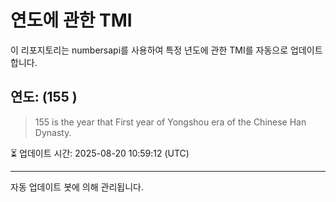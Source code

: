 
# 연도에 관한 TMI

이 리포지토리는 numbersapi를 사용하여 특정 년도에 관한 TMI를 자동으로 업데이트합니다.

## 연도: (155 )
> 155 is the year that First year of Yongshou era of the Chinese Han Dynasty.

⏳ 업데이트 시간: 2025-08-20 10:59:12 (UTC)

---
자동 업데이트 봇에 의해 관리됩니다.
